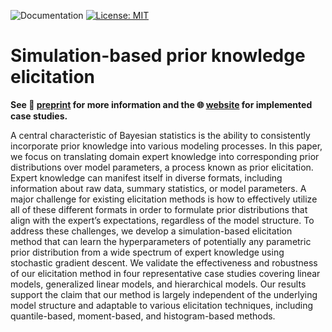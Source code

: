 ![Documentation](https://github.com/florence-bockting/PriorLearning/actions/workflows/docs.yml/badge.svg)
[![License: MIT](https://img.shields.io/badge/License-MIT-red.svg)](https://opensource.org/licenses/MIT)

# Simulation-based prior knowledge elicitation

**See :bookmark_tabs: [preprint](https://arxiv.org/abs/2308.11672) for more information and the :globe_with_meridians: [website](https://florence-bockting.github.io/PriorLearning/) for implemented case studies.**

A central characteristic of Bayesian statistics is the ability to consistently incorporate prior
knowledge into various modeling processes. In this paper, we focus on translating domain
expert knowledge into corresponding prior distributions over model parameters, a process
known as prior elicitation. Expert knowledge can manifest itself in diverse formats, including
information about raw data, summary statistics, or model parameters. A major challenge for
existing elicitation methods is how to effectively utilize all of these different formats in order to
formulate prior distributions that align with the expert’s expectations, regardless of the model
structure. To address these challenges, we develop a simulation-based elicitation method that
can learn the hyperparameters of potentially any parametric prior distribution from a wide
spectrum of expert knowledge using stochastic gradient descent. We validate the effectiveness
and robustness of our elicitation method in four representative case studies covering linear
models, generalized linear models, and hierarchical models. Our results support the claim that
our method is largely independent of the underlying model structure and adaptable to various
elicitation techniques, including quantile-based, moment-based, and histogram-based methods.

